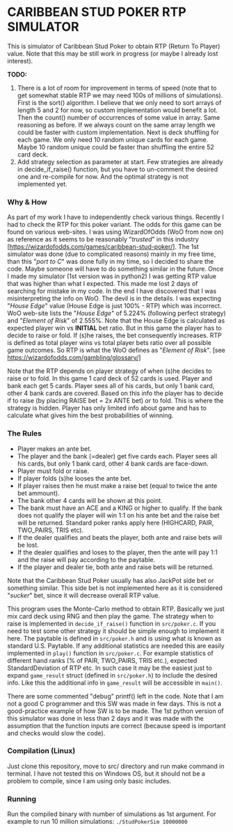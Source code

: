 # CARIBBEAN STUD POKER RTP SIMULATOR

This is simulator of Caribbean Stud Poker to obtain RTP (Return To Player) value.
Note that this may be still work in progress (or maybe I already lost interest).

**TODO:** 
1) There is a lot of room for improvement in terms of speed (note that to get somewhat stable RTP we may need 100s of millions of simulations). First is the sort() algorithm. I believe that we only need to sort arrays of length 5 and 2 for now, so custom implementation would benefit a lot. Then the count() number of occurrences of some value in array. Same reasoning as before. If we always count on the same array length we could be faster with custom implementation. Next is deck shuffling for each game. We only need 10 random unique cards for each game. Maybe 10 random unique could be faster than shuffling the entire 52 card deck.
2) Add strategy selection as parameter at start. Few strategies are already in decide_if_raise() function, but you have to un-comment the desired one and re-compile for now. And the optimal strategy is not implemented yet.

### Why & How
As part of my work I have to independently check various things. Recently I had to check the RTP for this poker variant. The odds for this game can be found on various web-sites. I was using WizardOfOdds (WoO from now on) as reference as it seems to be reasonably "*trusted*" in this industry [https://wizardofodds.com/games/caribbean-stud-poker/]. The 1st simulator was done (due to complicated reasons) mainly in my free time, than this "*port to C*" was done fully in my time, so I decided to share the code. Maybe someone will have to do something similar in the future.
Once I made my simulator (1st version was in python2) I was getting RTP value that was higher than what I expected. This made me lost 2 days of searching for mistake in my code. In the end I have discovered that I was misinterpreting the  info on WoO. The devil is in the details. 
I was expecting "*House Edge*" value (House Edge is just 100% - RTP) which was incorrect. WoO web-site lists the "*House Edge*" of 5.224% (following perfect strategy) and "*Element of Risk*" of 2.555%.
Note that the House Edge is calculated as expected player win vs **INITIAL** bet ratio. But in this game the player has to  decide to raise or fold. If (s)he raises, the bet consequently increases. RTP is defined as total player wins vs total  player bets ratio over all possible game outcomes. So RTP is what the WoO defines as "*Element of Risk*". [see https://wizardofodds.com/gambling/glossary/]

Note that the RTP depends on player strategy of when (s)he decides to raise or to fold.
In this game 1 card deck of 52 cards is used. Player and bank each get 5 cards. Player sees all of his cards, but only 1 bank card, other 4 bank cards are covered. Based on this info the player has to decide if to raise (by placing RAISE bet = 2x ANTE bet) or to fold.
This is where the strategy is hidden. Player has only limited info about game and has to calculate what gives him the best probabilities of winning.

### The Rules
- Player makes an ante bet.
- The player and the bank (=dealer) get five cards each. Player sees all his cards, but only 1 bank card, other 4 bank cards are face-down.
- Player must fold or raise.
- If player folds (s)he looses the ante bet.
- If player raises then he must make a raise bet (equal to twice the ante bet ammount).
- The bank other 4 cards will be shown at this point.
- The bank must have an ACE and a KING or higher to qualify. If the bank does not qualify the player will win 1:1 on his ante bet and the raise bet will be returned. Standard poker ranks apply here (HIGHCARD, PAIR, TWO_PAIRS, TRIS etc).
- If the dealer qualifies and beats the player, both ante and raise bets will be lost.
- If the dealer qualifies and loses to the player, then the ante will pay 1:1 and the raise will pay according to the paytable.
- If the player and dealer tie, both ante and raise bets will be returned.

Note that the Caribbean Stud Poker usually has also JackPot side bet or something similar. This side bet is not implemented here as it is considered "*sucker*" bet, since it will decrease overall RTP value.

This program uses the Monte-Carlo method to obtain RTP. Basically we just mix card deck using RNG and then play the game. The strategy when to raise is implemented in `decide_if_raise()` function in `src/poker.c`. If you need to test some other strategy it should be simple enough to implement it here.
The paytable is defined in `src/poker.h` and is using what is known as standard U.S. Paytable.
If any additional statistics are needed this are easily implemented in `play()` function in `src/poker.c`. For example statistics of different hand ranks (% of PAIR, TWO_PAIRS, TRIS etc.), expected StandardDeviation of RTP etc. In such case it may be the easiest just to expand `game_result` struct (defined in `src/poker.h`) to include the desired info. Like this the additional info in `game_result` will be  accessible in `main()`.

There are some commented "debug" printf() left in the code. Note that I am not a good C programmer and this SW was made in few days. This is not a good-practice example of how SW is to be made. The 1st python version of this simulator was done in less than 2 days and it was made with the assumption that the function inputs are correct (because speed is important and checks would slow the code). 

### Compilation (Linux)
Just clone this repository, move to src/ directory and run make command in terminal.
I have not tested this on Windows OS, but it should not be a problem to compile, since I am using only basic includes.

### Running
Run the compiled binary with number of simulations as 1st argument. For example to run 10 million simulations:
`./StudPokerSim 10000000`





